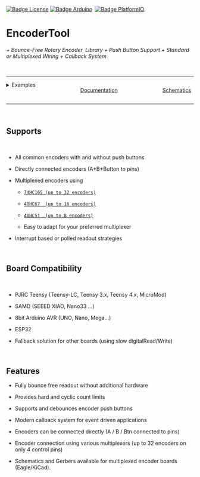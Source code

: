 
[![Badge License]][License] [![Badge Arduino]][Arduino] [![Badge PlatformIO]][PlatformIO]
 # EncoderTool

*+ Bounce-Free Rotary Encoder Library + Push Button Support + Standard or Multiplexed Wiring + Callback System*

<br>


---
<div style = " display: flex;  justify-content: space-between;">
  <div >
  <details style = "" >
  <summary >Examples</summary>

  - [Basic usage](examples/01_HelloEncoder/01_HelloEncoder.ino)
  - [Polled Encoders](examples/02_Multiplexed_74165/02_Multiplexed_74165.ino)
  - [Using the encoder push button](examples/05_EncoderButton/05_EncoderButton.ino)

  - Multiplexing
    - [Using a 74HC165 shift register as multiplexer](examples/02_Multiplexed_74165/02_Multiplexed_74165.ino)
    
    - [Using a 40HC67 analog switch as multiplexer](examples/03_Multiplexed_4067/03_Multiplexed_4067.ino)
    - [Using a 40HC51 analog switch as multiplexer](examples/06_Multiplexed_4051/06_Multiplexed_4051.ino)
  </details>
  </div>
  <div >

  [Documentation][Documentation]
  </div>

  <div>

  [Schematics][Schematics] 
  </div>
</div>

---

<br>

## Supports

<br>

- All common encoders with and without push buttons

- Directly connected encoders (A+B+Button to pins)

- Multiplexed encoders using

    - [`74HC165 (up to 32 encoders)`][MPLEX74165]

    - [`40HC67  (up to 16 encoders)`][MPLEX4067]

    - [`40HC51  (up to 8 encoders)`][MPLEX4051]

    - Easy to adapt for your preferred multiplexer

- Interrupt based or polled readout strategies

<br>

## Board Compatibility

<br>

- PJRC Teensy (Teensy-LC, Teensy 3.x, Teensy 4.x, MicroMod)

- SAMD (SEEED XIAO, Nano33 ...)

- 8bit Arduino AVR (UNO, Nano, Mega...)

- ESP32

- Fallback solution for other boards (using slow digitalRead/Write)


<br>

## Features

- Fully bounce free readout without additional hardware

- Provides hard and cyclic count limits

- Supports and debounces encoder push buttons

- Modern callback system for event driven applications

- Encoders can be connected directly (A / B / Btn connected to pins)

- Encoder connection using various multiplexers (up to 32 encoders on only 4 control pins)

- Schematics and Gerbers available for multiplexed encoder boards (Eagle/KiCad).


<!----------------------------------------------------------------------------->

<!-- [Badge Arduino]: https://img.shields.io/badge/Arduino-EncoderTool-00979D.svg?logo=arduino -->
[Badge Arduino]: https://www.ardu-badge.com/badge/EncoderTool.svg
[Badge PlatformIO]: https://badges.registry.platformio.org/packages/luni64/library/EncoderTool.svg
[Badge License]: https://img.shields.io/github/license/luni64/EncoderTool

[Arduino]: https://www.ardu-badge.com/EncoderTool
[PlatformIO]: https://registry.platformio.org/libraries/luni64/EncoderTool/

[Documentation]: https://github.com/luni64/EncoderTool/wiki
[Schematics]: extras
[Examples]: examples
[License]: LICENSE
[MPLEX74165]:extras/Boards/MPX_74165
[MPLEX4067]:extras/Boards/MPX_4067
[MPLEX4051]:extras/Boards/MPX_4051

[EX1]:examples/01_HelloEncoder/01_HelloEncoder.ino



